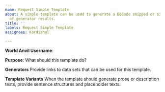 ```yaml
---
name: Request Simple Template
about: A simple template can be used to generate a BBCode snipped or simply lists
  of generator results.
title: ''
labels: Request Simple Template
assignees: Kordishal

---
```


**World Anvil Username**:

**Purpose**:
What should this template do?

**Generators**
Provide links to data sets that can be used for this template.

**Template Variants**
When the template should generate prose or description texts, provide sentence structures and placeholder texts.
